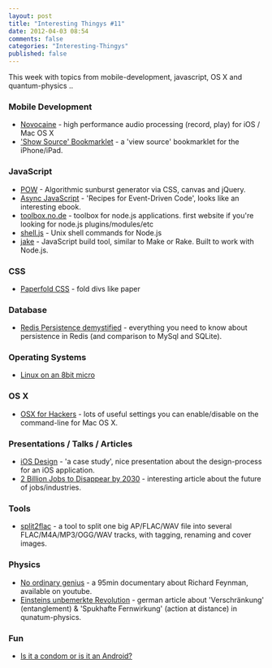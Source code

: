 ```yaml
---
layout: post
title: "Interesting Thingys #11"
date: 2012-04-03 08:54
comments: false
categories: "Interesting-Thingys"
published: false
---
```


This week with topics from mobile-development, javascript, OS X and quantum-physics ..
<!-- More -->

### Mobile Development
- [Novocaine](http://alexbw.github.com/novocaine/) - high performance audio processing (record, play) for iOS / Mac OS X
- ['Show Source' Bookmarklet](http://ole.michelsen.dk/blog/view-source-on-the-ipad-and-iphone/) - a 'view source' bookmarklet for the iPhone/iPad.


### JavaScript
- [POW](http://obadger.com/pow/) - Algorithmic sunburst generator via CSS, canvas and jQuery.
- [Async JavaScript](http://leanpub.com/asyncjs) - 'Recipes for Event-Driven Code', looks like an interesting ebook.
- [toolbox.no.de](http://toolbox.no.de/) - toolbox for node.js applications. first website if you're looking for node.js plugins/modules/etc
- [shell.js](https://github.com/arturadib/shelljs) -  Unix shell commands for Node.js
- [jake](https://github.com/mde/jake) - JavaScript build tool, similar to Make or Rake. Built to work with Node.js.


### CSS
- [Paperfold CSS](https://developer.mozilla.org/en-US/demos/detail/paperfold-css/launch) - fold divs like paper


### Database
- [Redis Persistence demystified](http://antirez.com/post/redis-persistence-demystified.html) - everything you need to know about persistence in Redis (and comparison to MySql and SQLite).


### Operating Systems
- [Linux on an 8bit micro](http://dmitry.co/index.php?p=./04.Thoughts/07.%20Linux%20on%208bit)


### OS X
- [OSX for Hackers](https://gist.github.com/2260182) - lots of useful settings you can enable/disable on the command-line for Mac OS X.


### Presentations / Talks / Articles
- [iOS Design](http://www.slideshare.net/Wolfr/ios-design-a-case-study) - 'a case study', nice presentation about the design-process for an iOS application.
- [2 Billion Jobs to Disappear by 2030](http://www.futuristspeaker.com/2012/02/2-billion-jobs-to-disappear-by-2030/) - interesting article about the future of jobs/industries.


### Tools
- [split2flac](https://github.com/ftrvxmtrx/split2flac) - a tool to split one big AP/FLAC/WAV file into several FLAC/M4A/MP3/OGG/WAV tracks, with tagging, renaming and cover images.
 

### Physics
- [No ordinary genius](http://kottke.org/12/04/richard-feynman-no-ordinary-genius) - a 95min documentary about Richard Feynman, available on youtube.
- [Einsteins unbemerkte Revolution](http://www.spektrum.de/alias/quantenphysik/einsteins-unbemerkte-revolution/1147602) - german article about 'Verschränkung' (entanglement) & 'Spukhafte Fernwirkung' (action at distance) in qunatum-physics.


### Fun
- [Is it a condom or is it an Android?](http://blog.intercom.io/whats-in-a-name/)

